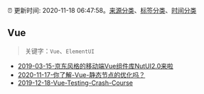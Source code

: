 :alarm_clock: 更新时间: 2020-11-18 06:47:58。[来源分类](../README.md)、[标签分类](../TAGS.md)、[时间分类](../TIMELINE.md)

## Vue


> 关键字：`Vue`、`ElementUI`



- [2019-03-15-京东风格的移动端Vue组件库NutUI2.0来啦](https://jdc.jd.com/archives/212979) 
- [2020-11-17-你了解-Vue-静态节点的优化吗？](https://juejin.im/post/6896101802241081352) 
- [2019-12-18-Vue-Testing-Crash-Course](https://dev.to/blacksonic/vue-testing-crash-course-59kl) 